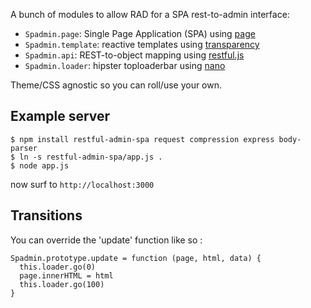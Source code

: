 A bunch of modules to allow RAD for a SPA rest-to-admin interface:

* `Spadmin.page`: Single Page Application (SPA) using [page](https://npmjs.org/package/page)
* `Spadmin.template`: reactive templates using [transparency](https://npmjs.org/package/transparency) 
* `Spadmin.api`: REST-to-object mapping using [restful.js](https://npmjs.org/package/restful.js)
* `Spadmin.loader`: hipster toploaderbar using [nano](https://npmjs.org/package/nanobar)

Theme/CSS agnostic so you can roll/use your own.

## Example server 

    $ npm install restful-admin-spa request compression express body-parser
    $ ln -s restful-admin-spa/app.js .
    $ node app.js
   
now surf to `http://localhost:3000`

## Transitions

You can override the 'update' function like so :

    Spadmin.prototype.update = function (page, html, data) {
      this.loader.go(0)
      page.innerHTML = html
      this.loader.go(100)
    }
